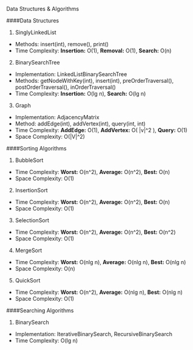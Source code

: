 Data Structures & Algorithms

####Data Structures

1. SinglyLinkedList
  * Methods: insert(int), remove(), print()
  * Time Complexity: **Insertion:** O(1), **Removal:** O(1), **Search:** O(n)
2. BinarySearchTree
  * Implementation: LinkedListBinarySearchTree
  * Methods: getNodeWithKey(int), insert(int), preOrderTraversal(), postOrderTraversal(), inOrderTraversal()
  * Time Complexity: **Insertion:** O(lg n), **Search:** O(lg n)
3. Graph
  * Implementation: AdjacencyMatrix
  * Method: addEdge(int), addVertex(int), query(int, int)
  * Time Complexity: **AddEdge:** O(1), **AddVertex:** O( |v|^2 ), **Query:** O(1)
  * Space Complexity: O(|V|^2)

####Sorting Algorithms

1. BubbleSort
  * Time Complexity: 
    **Worst:** O(n^2), **Average:** O(n^2), **Best:** O(n)
  * Space Complexity: O(1)
2. InsertionSort
  * Time Complexity:
    **Worst:** O(n^2), **Average:** O(n^2), **Best:** O(n)
  * Space Complexity: O(1)
3. SelectionSort
  * Time Complexity:
    **Worst:** O(n^2), **Average:** O(n^2), **Best:** O(n^2)
  * Space Complexity: O(1)
4. MergeSort
  * Time Complexity: **Worst:** O(nlg n), **Average:** O(nlg n), **Best:** O(nlg n)
  * Space Complexity: O(n)
5. QuickSort
  * Time Complexity: **Worst:** O(n^2), **Average:** O(nlg n), **Best:** O(nlg n)
  * Space Complexity: O(1)


####Searching Algorithms

1. BinarySearch
  * Implementation: IterativeBinarySearch, RecursiveBinarySearch
  * Time Complexity: O(lg n)

